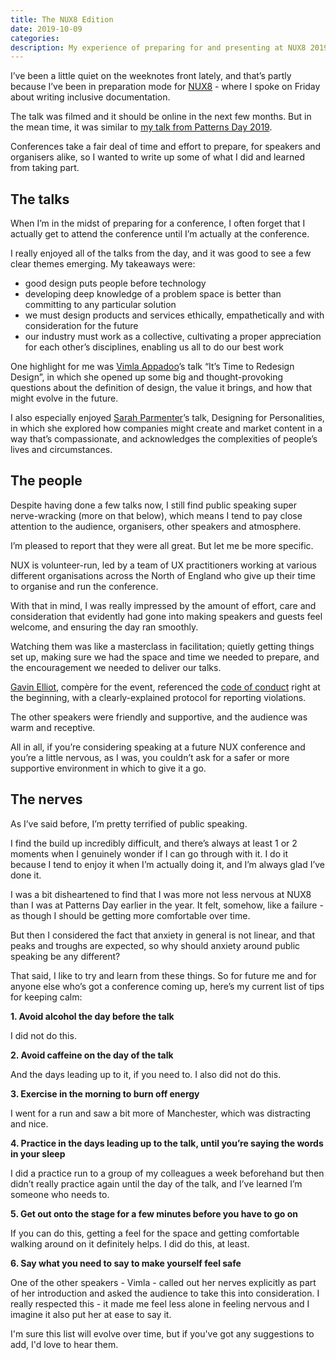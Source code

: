 ```yaml
---
title: The NUX8 Edition
date: 2019-10-09
categories:
description: My experience of preparing for and presenting at NUX8 2019.
---
```


I’ve been a little quiet on the weeknotes front lately, and that’s partly because I’ve been in preparation mode for [NUX8](https://2019.nuxconf.uk/) - where I spoke on Friday about writing inclusive documentation. 

The talk was filmed and it should be online in the next few months. But in the mean time, it was similar to [my talk from Patterns Day 2019](https://vimeo.com/345902920).

Conferences take a fair deal of time and effort to prepare, for speakers and organisers alike, so I wanted to write up some of what I did and learned from taking part.

## The talks

When I’m in the midst of preparing for a conference, I often forget that I actually get to attend the conference until I’m actually at the conference.

I really enjoyed all of the talks from the day, and it was good to see a few clear themes emerging. My takeaways were:

- good design puts people before technology
- developing deep knowledge of a problem space is better than committing to any particular solution
- we must design products and services ethically, empathetically and with consideration for the future
- our industry must work as a collective, cultivating a proper appreciation for each other’s disciplines, enabling us all to do our best work

One highlight for me was [Vimla Appadoo](https://twitter.com/ThatGirlVim)’s talk “It’s Time to Redesign Design”, in which she opened up some big and thought-provoking questions about the definition of design, the value it brings, and how that might evolve in the future. 

I also especially enjoyed [Sarah Parmenter](https://twitter.com/sazzy)’s talk, Designing for Personalities, in which she explored how companies might create and market content in a way that’s compassionate, and acknowledges the complexities of people’s lives and circumstances. 

## The people

Despite having done a few talks now, I still find public speaking super nerve-wracking (more on that below), which means I tend to pay close attention to the audience, organisers, other speakers and atmosphere.

I’m pleased to report that they were all great. But let me be more specific. 

NUX is volunteer-run, led by a team of UX practitioners working at various different organisations across the North of England who give up their time to organise and run the conference.

With that in mind, I was really impressed by the amount of effort, care and consideration that evidently had gone into making speakers and guests feel welcome, and ensuring the day ran smoothly.

Watching them was like a masterclass in facilitation; quietly getting things set up, making sure we had the space and time we needed to prepare, and the encouragement we needed to deliver our talks. 

[Gavin Elliot](https://twitter.com/gavinelliott), compère for the event, referenced the [code of conduct](https://2019.nuxconf.uk/code-of-conduct/) right at the beginning, with a clearly-explained protocol for reporting violations.

The other speakers were friendly and supportive, and the audience was warm and receptive.

All in all, if you’re considering speaking at a future NUX conference and you’re a little nervous, as I was, you couldn’t ask for a safer or more supportive environment in which to give it a go. 

## The nerves

As I’ve said before, I’m pretty terrified of public speaking. 

I find the build up incredibly difficult, and there’s always at least 1 or 2 moments when I genuinely wonder if I can go through with it. I do it because I tend to enjoy it when I’m actually doing it, and I’m always glad I’ve done it.

I was a bit disheartened to find that I was more not less nervous at NUX8 than I was at Patterns Day earlier in the year. It felt, somehow, like a failure - as though I should be getting more comfortable over time.

But then I considered the fact that anxiety in general is not linear, and that peaks and troughs are expected, so why should anxiety around public speaking be any different?

That said, I like to try and learn from these things. So for future me and for anyone else who’s got a conference coming up, here’s my current list of tips for keeping calm:

**1. Avoid alcohol the day before the talk**

I did not do this.

**2. Avoid caffeine on the day of the talk**

And the days leading up to it, if you need to. I also did not do this.

**3. Exercise in the morning to burn off energy**

I went for a run and saw a bit more of Manchester, which was distracting and nice.

**4. Practice in the days leading up to the talk, until you’re saying the words in your sleep**

I did a practice run to a group of my colleagues a week beforehand but then didn’t really practice again until the day of the talk, and I’ve learned I’m someone who needs to.

**5. Get out onto the stage for a few minutes before you have to go on**

If you can do this, getting a feel for the space and getting comfortable walking around on it definitely helps. I did do this, at least.

**6. Say what you need to say to make yourself feel safe** 

One of the other speakers - Vimla - called out her nerves explicitly as part of her introduction and asked the audience to take this into consideration. I really respected this - it made me feel less alone in feeling nervous and I imagine it also put her at ease to say it. 

I'm sure this list will evolve over time, but if you've got any suggestions to add, I'd love to hear them.
